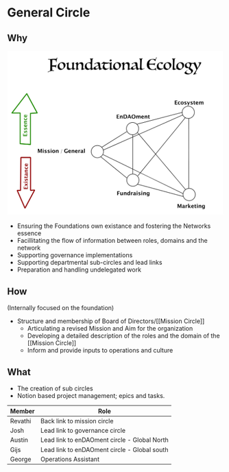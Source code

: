 # General Circle

## Why
![](assets/FoundationalEcologySmall.jpg)
- Ensuring the Foundations own existance and fostering the Networks essence
- Facillitating the flow of information between roles, domains and the network
- Supporting governance implementations
- Supporting departmental sub-circles and lead links
- Preparation and handling undelegated work

## How
(Internally focused on the foundation)

- Structure and membership of Board of Directors/[[Mission Circle]]  
	- Articulating a revised Mission and Aim for the organization
	- Developing a detailed description of the roles and the domain of the [[Mission Circle]]
	- Inform and provide inputs to operations and culture

## What
- The creation of sub circles
- Notion based project management; epics and tasks.


| Member | Role |
|---|---|
| Revathi | Back link to mission circle |
| Josh | Lead link to governance circle |
| Austin | Lead link to enDAOment circle - Global North |
| Gijs | Lead link to enDAOment circle - Global south |
| George | Operations Assistant |


